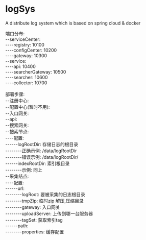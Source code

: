 # logSys
A distribute log system which is based on spring cloud &amp; docker

端口分布:<br>
--serviceCenter:<br>
----registry: 10100<br>
----configCenter: 10200<br>
----gateway: 10300<br>
--service:<br>
----api: 10400<br>
----searcherGateway: 10500<br>
----searcher: 10600<br>
----collector: 10700<br>
<br>
部署步骤:<br>
--注册中心:<br>
--配置中心(暂时不用):<br>
--入口网关:<br>
--api:<br>
--搜索网关:<br>
--搜索节点:<br>
----配置:<br>
------logRootDir: 存储日志的根目录<br>
--------正确示例: /data/logRootDir<br>
--------错误示例: /data/logRootDir/<br>
------indexRootDir: 索引根目录<br>
--------示例: 同上<br>
--采集结点:<br>
----配置:<br>
------url:<br>
--------logRoot: 要被采集的日志根目录<br>
--------tmpZip: 临时zip 解压,压缩目录<br>
--------gateway: 入口网关<br>
--------uploadServer: 上传到哪一台服务器<br>
--------tagSet: 获取索引tag<br>
------path:<br>
--------properties: 缓存配置<br>
